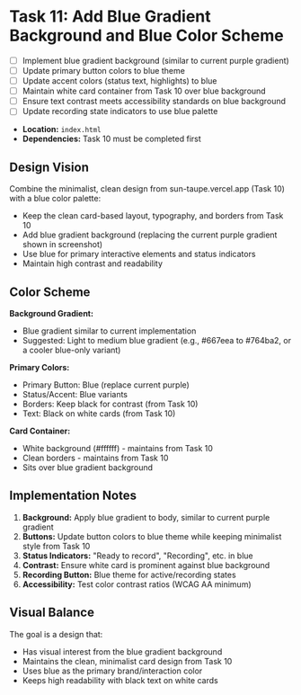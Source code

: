 # Task 11: Add Blue Gradient Background and Blue Color Scheme

- [ ] Implement blue gradient background (similar to current purple gradient)
- [ ] Update primary button colors to blue theme
- [ ] Update accent colors (status text, highlights) to blue
- [ ] Maintain white card container from Task 10 over blue background
- [ ] Ensure text contrast meets accessibility standards on blue background
- [ ] Update recording state indicators to use blue palette
- **Location:** `index.html`
- **Dependencies:** Task 10 must be completed first

## Design Vision

Combine the minimalist, clean design from sun-taupe.vercel.app (Task 10) with a blue color palette:
- Keep the clean card-based layout, typography, and borders from Task 10
- Add blue gradient background (replacing the current purple gradient shown in screenshot)
- Use blue for primary interactive elements and status indicators
- Maintain high contrast and readability

## Color Scheme

**Background Gradient:**
- Blue gradient similar to current implementation
- Suggested: Light to medium blue gradient (e.g., #667eea to #764ba2, or a cooler blue-only variant)

**Primary Colors:**
- Primary Button: Blue (replace current purple)
- Status/Accent: Blue variants
- Borders: Keep black for contrast (from Task 10)
- Text: Black on white cards (from Task 10)

**Card Container:**
- White background (#ffffff) - maintains from Task 10
- Clean borders - maintains from Task 10
- Sits over blue gradient background

## Implementation Notes

1. **Background:** Apply blue gradient to body, similar to current purple gradient
2. **Buttons:** Update button colors to blue theme while keeping minimalist style from Task 10
3. **Status Indicators:** "Ready to record", "Recording", etc. in blue
4. **Contrast:** Ensure white card is prominent against blue background
5. **Recording Button:** Blue theme for active/recording states
6. **Accessibility:** Test color contrast ratios (WCAG AA minimum)

## Visual Balance

The goal is a design that:
- Has visual interest from the blue gradient background
- Maintains the clean, minimalist card design from Task 10
- Uses blue as the primary brand/interaction color
- Keeps high readability with black text on white cards
